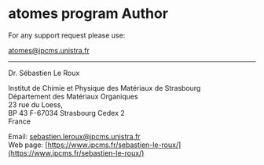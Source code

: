 **atomes** program Author
=========================================================

For any support request please use:

[atomes@ipcms.unistra.fr](maitlo:atomes@ipcms.unistra.fr)

---------------------------------------------------------

Dr. Sébastien Le Roux

Institut de Chimie et Physique des Matériaux de Strasbourg \
Département des Matériaux Organiques \
23 rue du Loess, \
BP 43 F-67034 Strasbourg Cedex 2 \
France 

Email: [sebastien.leroux@ipcms.unistra.fr](mailto:sebastien.leroux@ipcms.unistra.fr) \
Web page: [https://www.ipcms.fr/sebastien-le-roux/](https://www.ipcms.fr/sebastien-le-roux/)

